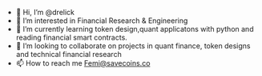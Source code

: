 - 👋 Hi, I’m @drelick
- 👀 I’m interested in Financial Research & Engineering 
- 🌱 I’m currently learning token design,quant applicatons with python and reading financial smart contracts.
- 💞️ I’m looking to collaborate on projects in quant finance, token designs and technical financial research 
- 📫 How to reach me Femi@savecoins.co

<!---
drelick/drelick is a ✨ special ✨ repository because its `README.md` (this file) appears on your GitHub profile.
You can click the Preview link to take a look at your changes.
--->
